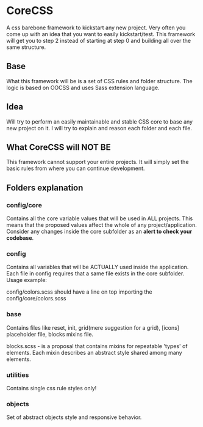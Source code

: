 # CoreCSS
A css barebone framework to kickstart any new project. Very often you come up with an idea that you want to easily kickstart/test. This framework will get you to step 2 instead of starting at step 0 and building all over the same structure.

## Base

What this framework will be is a set of CSS rules and folder structure. The logic is based on OOCSS and uses Sass extension language.

## Idea

Will try to perform an easily maintainable and stable CSS core to base any new project on it. I will try to explain and reason each folder and each file.

## What CoreCSS will NOT BE

This framework cannot support your entire projects. It will simply set the basic rules from where you can continue development.


## Folders explanation

### config/core

Contains all the core variable values that will be used in ALL projects. This means that the proposed values affect the whole of any project/application. Consider any changes inside the core subfolder as an **alert to check your codebase**.

### config

Contains all variables that will be ACTUALLY used inside the application. Each file in config requires that a same file exists in the core subfolder. Usage example:

config/colors.scss should have a line on top importing the config/core/colors.scss

### base

Contains files like reset, init, grid(mere suggestion for a grid), [icons] placeholder file, blocks mixins file.

blocks.scss - is a proposal that contains mixins for repeatable 'types' of elements. Each mixin describes an abstract style shared among many elements.

### utilities

Contains single css rule styles only!

### objects

Set of abstract objects style and responsive behavior.
